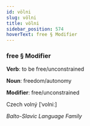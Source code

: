 ```yaml
---
id: völni
slug: völni
title: völni
sidebar_position: 574
hoverText: free § Modifier
---
```


### free § Modifier

**Verb**: to be free/unconstrained

**Noun**: freedom/autonomy

**Modifier**: free/unconstrained

Czech volný [ˈvolniː]

*Balto-Slavic Language Family*